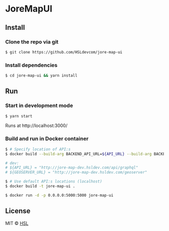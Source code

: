 JoreMapUI 
====================

## Install

### Clone the repo via git

```bash
$ git clone https://github.com/HSLdevcom/jore-map-ui
```

### Install dependencies

```bash
$ cd jore-map-ui && yarn install
```

## Run

### Start in development mode

```bash
$ yarn start
```
Runs at http://localhost:3000/

### Build and run in Docker container

```bash
$ # Specify location of API:s
$ docker build --build-arg BACKEND_API_URL=${API_URL} --build-arg BACKEND_GEOSERVER_URL=${GEOSERVER_URL} --tag=$DOCKER_IMAGE .

# dev:
# ${API_URL} = "http://jore-map-dev.hsldev.com/api/graphql"
# ${GEOSERVER_URL} = "http://jore-map-dev.hsldev.com/geoserver"

$ # Use default API:s locations (localhost)
$ docker build -t jore-map-ui .

$ docker run -d -p 0.0.0.0:5000:5000 jore-map-ui
```

## License
MIT © [HSL](https://github.com/HSLdevcom)

